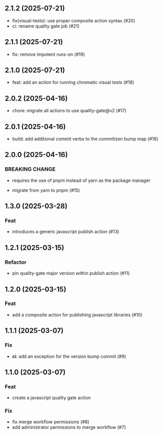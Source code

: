 ## 2.1.2 (2025-07-21)


- fix(visual-tests): use proper composite action syntax (#20)
- ci: rename quality gate job (#21)

## 2.1.1 (2025-07-21)


- fix: remove impotent runs-on (#19)

## 2.1.0 (2025-07-21)


- feat: add an action for running chromatic visual tests (#18)

## 2.0.2 (2025-04-16)


- chore: migrate all actions to use quality-gate@v2 (#17)

## 2.0.1 (2025-04-16)


- build: add additional commit verbs to the commitizen bump map (#16)

## 2.0.0 (2025-04-16)

### BREAKING CHANGE

- requires the use of pnpm instead of yarn as the package manager


- migrate from yarn to pnpm (#15)

## 1.3.0 (2025-03-28)

### Feat

- introduces a generic javascript publish action (#13)

## 1.2.1 (2025-03-15)

### Refactor

- pin quality-gate major version within publish action (#11)

## 1.2.0 (2025-03-15)

### Feat

- add a composite action for publishing javascript libraries (#10)

## 1.1.1 (2025-03-07)

### Fix

- **ci**: add an exception for the version bump commit (#9)

## 1.1.0 (2025-03-07)

### Feat

- create a javascript quality gate action

### Fix

- fix merge workflow permissions (#8)
- add administrator permissions to merge workflow (#7)
